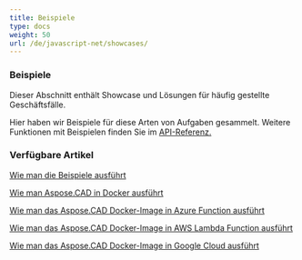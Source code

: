 ```yaml
---
title: Beispiele
type: docs
weight: 50
url: /de/javascript-net/showcases/
---
```


### **Beispiele**
Dieser Abschnitt enthält Showcase und Lösungen für häufig gestellte Geschäftsfälle.

Hier haben wir Beispiele für diese Arten von Aufgaben gesammelt. Weitere Funktionen mit Beispielen finden Sie im [API-Referenz.](https://apireference.aspose.com/cad/net)
### **Verfügbare Artikel**

[Wie man die Beispiele ausführt](/de/net/how-to-run-the-examples/)

[Wie man Aspose.CAD in Docker ausführt](/de/net/how-to-run-aspose-cad-in-docker/)

[Wie man das Aspose.CAD Docker-Image in Azure Function ausführt](/de/net/how-to-run-aspose-cad-docker-image-in-azure-function/) 

[Wie man das Aspose.CAD Docker-Image in AWS Lambda Function ausführt](/de/net/how-to-run-aspose-cad-docker-image-in-aws-lambda-function/)

[Wie man das Aspose.CAD Docker-Image in Google Cloud ausführt](/de/net/how-to-run-aspose-cad-docker-image-in-google-cloud/)
